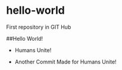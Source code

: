 # hello-world
First repository in GIT Hub

##Hello World!

* Humans Unite!

* Another Commit Made for Humans Unite!
